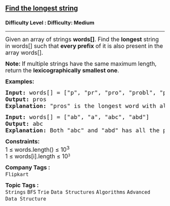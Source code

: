 <h2><a href="https://www.geeksforgeeks.org/problems/find-the-longest-string--170645/1">Find the longest string</a></h2><h3>Difficulty Level : Difficulty: Medium</h3><hr><div class="problems_problem_content__Xm_eO" bis_skin_checked="1"><p><span style="font-size: 18px;"><span style="font-size: 18px;"><span style="font-size: 18px;">Given an array of strings&nbsp;<strong>words</strong></span><strong style="font-size: 18px;">[]</strong><span style="font-size: 18px;">. Find the </span><strong style="font-size: 18px;">longest</strong><span style="font-size: 18px;"> string in words[] such that </span><strong style="font-size: 18px;">every prefix</strong><span style="font-size: 18px;"> of it is also present in the array words[].&nbsp;</span><br></span></span></p>
<p><span style="font-size: 18px;"><span style="font-size: 18px;"><strong>Note:&nbsp;</strong></span></span><span style="font-size: 18px;">If multiple strings have the same maximum length, return the <strong>lexicographically smallest one</strong>.</span></p>
<p><strong><span style="font-size: 18px;">Examples:</span></strong></p>
<pre><span style="font-size: 18px;"><strong>Input:</strong> words[] = ["p", "pr", "pro", "probl", "problem", "pros", "process", "processor"]</span>
<span style="font-size: 18px;"><strong>Output:</strong> pros</span>
<strong><span style="font-size: 18px;">Explanation: </span></strong><span style="font-size: 18px;">"pros" is the longest word with all prefixes ("p", "pr", "pro", "pros") present in the array words[].</span></pre>
<pre><strong><span style="font-size: 18px;">Input: </span></strong><span style="font-size: 18px;">words[] = ["</span><span style="font-size: 18px;">ab", "a", "abc", "abd"]</span>
<strong><span style="font-size: 18px;">Output: </span></strong><span style="font-size: 18px;">abc</span>
<strong><span style="font-size: 18px;">Explanation:</span></strong><span style="font-size: 18px;"> Both "abc" and "abd" has all the prefixes in words[]. Since, "abc" is lexicographically smaller than "abd", so the output is "abc".
</span></pre>
<p><span style="font-size: 18px;"><strong>Constraints:</strong><br>1 ≤ words.length() ≤ 10<sup>3</sup><br>1 ≤ words[i].length ≤ </span><span style="font-size: 18px;">10</span><sup>3</sup></p></div><p><span style=font-size:18px><strong>Company Tags : </strong><br><code>Flipkart</code>&nbsp;<br><p><span style=font-size:18px><strong>Topic Tags : </strong><br><code>Strings</code>&nbsp;<code>BFS</code>&nbsp;<code>Trie</code>&nbsp;<code>Data Structures</code>&nbsp;<code>Algorithms</code>&nbsp;<code>Advanced Data Structure</code>&nbsp;